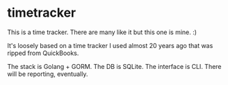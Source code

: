 # timetracker

This is a time tracker. There are many like it but this one is mine. :)

It's loosely based on a time tracker I used almost 20 years ago that was ripped from QuickBooks.

The stack is Golang + GORM. The DB is SQLite. The interface is CLI.
There will be reporting, eventually.
